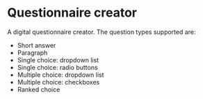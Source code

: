Questionnaire creator
=====================

A digital questionnaire creator. The question types supported are:

* Short answer
* Paragraph
* Single choice: dropdown list
* Single choice: radio buttons
* Multiple choice: dropdown list
* Multiple choice: checkboxes
* Ranked choice